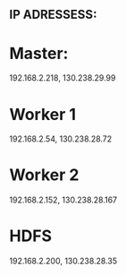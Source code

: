 

## IP ADRESSESS:

# Master:
192.168.2.218, 130.238.29.99
# Worker 1
192.168.2.54, 130.238.28.72

# Worker 2
192.168.2.152, 130.238.28.167
# HDFS
192.168.2.200, 130.238.28.35
